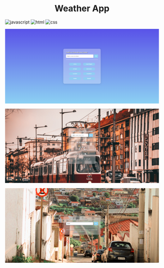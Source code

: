 [JAVASCRIPT__BADGE]: https://img.shields.io/badge/Javascript-000?style=for-the-badge&logo=javascript
[HTML__BADGE]: https://img.shields.io/badge/HTML5-E34F26?style=for-the-badge&logo=html5&logoColor=white
[CSS__BADGE]: https://img.shields.io/badge/CSS3-1572B6?style=for-the-badge&logo=css3&logoColor=white
[PROJECT__BADGE]: https://img.shields.io/badge/📱Visit_this_project-000?style=for-the-badge&logo=project
[PROJECT__URL]: https://landing-page-ssr.vercel.app/

<h1 align="center" style="font-weight: bold;">Weather App</h1>

![javascript][JAVASCRIPT__BADGE]
![html][HTML__BADGE]
![css][CSS__BADGE]

<p align="center">
    <img src="./.github/tela-inicial.png" alt="Page Layout" width="800px">
</p>
<p align="center">
    <img src="./.github/resultado-de-busca.png" alt="Search Result" width="800px">
</p>
<p align="center">
    <img src="./.github/exemplo-de-erro.png" alt="Error Example" width="800px">
</p>
